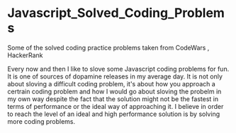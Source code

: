 # Javascript_Solved_Coding_Problems
Some of the solved coding practice problems taken from CodeWars , HackerRank

Every now and then I like to slove some Javascript coding problems for fun. It is one of sources of dopamine releases in my average day. It is not only about sloving a difficult coding problem, it's about how you approach a certrain coding problem and how I would go about sloving the probelm in my own way despite the fact that the solution might not be the fastest in terms of performance or the ideal way of approaching it. I believe in order to reach the level of an ideal and high performance solution is by solving more coding problems.
